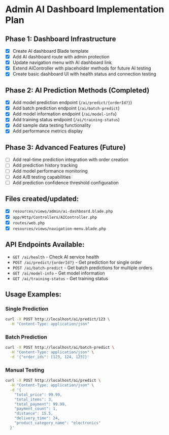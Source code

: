 # Admin AI Dashboard Implementation Plan

## Phase 1: Dashboard Infrastructure
- [x] Create AI dashboard Blade template
- [x] Add AI dashboard route with admin protection
- [x] Update navigation menu with AI dashboard link
- [x] Extend AIController with placeholder methods for future AI testing
- [x] Create basic dashboard UI with health status and connection testing

## Phase 2: AI Prediction Methods (Completed)
- [x] Add model prediction endpoint (`/ai/predict/{orderId?}`)
- [x] Add batch prediction endpoint (`/ai/batch-predict`)
- [x] Add model information endpoint (`/ai/model-info`)
- [x] Add training status endpoint (`/ai/training-status`)
- [x] Add sample data testing functionality
- [x] Add performance metrics display

## Phase 3: Advanced Features (Future)
- [ ] Add real-time prediction integration with order creation
- [ ] Add prediction history tracking
- [ ] Add model performance monitoring
- [ ] Add A/B testing capabilities
- [ ] Add prediction confidence threshold configuration

## Files created/updated:
- [x] `resources/views/admin/ai-dashboard.blade.php`
- [x] `app/Http/Controllers/AIController.php`
- [x] `routes/web.php`
- [x] `resources/views/navigation-menu.blade.php`

## API Endpoints Available:
- `GET /ai/health` - Check AI service health
- `POST /ai/predict/{orderId?}` - Get prediction for single order
- `POST /ai/batch-predict` - Get batch predictions for multiple orders
- `GET /ai/model-info` - Get model information
- `GET /ai/training-status` - Get training status

## Usage Examples:

### Single Prediction
```bash
curl -X POST http://localhost/ai/predict/123 \
  -H "Content-Type: application/json"
```

### Batch Prediction
```bash
curl -X POST http://localhost/ai/batch-predict \
  -H "Content-Type: application/json" \
  -d '{"order_ids": [123, 124, 125]}'
```

### Manual Testing
```bash
curl -X POST http://localhost/ai/predict \
  -H "Content-Type: application/json" \
  -d '{
    "total_price": 99.99,
    "total_items": 3,
    "total_payment": 99.99,
    "payment_count": 1,
    "distance": 15.5,
    "delivery_time": 24,
    "product_category_name": "electronics"
  }'
